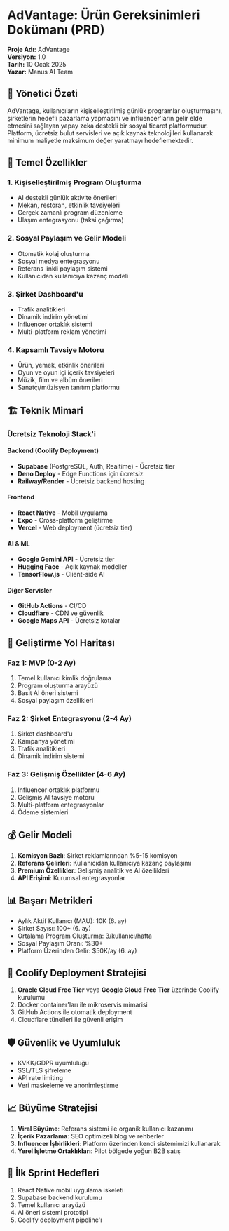 # AdVantage: Ürün Gereksinimleri Dokümanı (PRD)

**Proje Adı:** AdVantage  
**Versiyon:** 1.0  
**Tarih:** 10 Ocak 2025  
**Yazar:** Manus AI Team

## 🎯 Yönetici Özeti

AdVantage, kullanıcıların kişiselleştirilmiş günlük programlar oluşturmasını, şirketlerin hedefli pazarlama yapmasını ve influencer'ların gelir elde etmesini sağlayan yapay zeka destekli bir sosyal ticaret platformudur. Platform, ücretsiz bulut servisleri ve açık kaynak teknolojileri kullanarak minimum maliyetle maksimum değer yaratmayı hedeflemektedir.

## 📱 Temel Özellikler

### 1. Kişiselleştirilmiş Program Oluşturma
- AI destekli günlük aktivite önerileri
- Mekan, restoran, etkinlik tavsiyeleri
- Gerçek zamanlı program düzenleme
- Ulaşım entegrasyonu (taksi çağırma)

### 2. Sosyal Paylaşım ve Gelir Modeli
- Otomatik kolaj oluşturma
- Sosyal medya entegrasyonu
- Referans linkli paylaşım sistemi
- Kullanıcıdan kullanıcıya kazanç modeli

### 3. Şirket Dashboard'u
- Trafik analitikleri
- Dinamik indirim yönetimi
- Influencer ortaklık sistemi
- Multi-platform reklam yönetimi

### 4. Kapsamlı Tavsiye Motoru
- Ürün, yemek, etkinlik önerileri
- Oyun ve oyun içi içerik tavsiyeleri
- Müzik, film ve albüm önerileri
- Sanatçı/müzisyen tanıtım platformu

## 🏗️ Teknik Mimari

### Ücretsiz Teknoloji Stack'i

#### Backend (Coolify Deployment)
- **Supabase** (PostgreSQL, Auth, Realtime) - Ücretsiz tier
- **Deno Deploy** - Edge Functions için ücretsiz
- **Railway/Render** - Ücretsiz backend hosting

#### Frontend
- **React Native** - Mobil uygulama
- **Expo** - Cross-platform geliştirme
- **Vercel** - Web deployment (ücretsiz tier)

#### AI & ML
- **Google Gemini API** - Ücretsiz tier
- **Hugging Face** - Açık kaynak modeller
- **TensorFlow.js** - Client-side AI

#### Diğer Servisler
- **GitHub Actions** - CI/CD
- **Cloudflare** - CDN ve güvenlik
- **Google Maps API** - Ücretsiz kotalar

## 🚀 Geliştirme Yol Haritası

### Faz 1: MVP (0-2 Ay)
1. Temel kullanıcı kimlik doğrulama
2. Program oluşturma arayüzü
3. Basit AI öneri sistemi
4. Sosyal paylaşım özellikleri

### Faz 2: Şirket Entegrasyonu (2-4 Ay)
1. Şirket dashboard'u
2. Kampanya yönetimi
3. Trafik analitikleri
4. Dinamik indirim sistemi

### Faz 3: Gelişmiş Özellikler (4-6 Ay)
1. Influencer ortaklık platformu
2. Gelişmiş AI tavsiye motoru
3. Multi-platform entegrasyonlar
4. Ödeme sistemleri

## 💰 Gelir Modeli

1. **Komisyon Bazlı**: Şirket reklamlarından %5-15 komisyon
2. **Referans Gelirleri**: Kullanıcıdan kullanıcıya kazanç paylaşımı
3. **Premium Özellikler**: Gelişmiş analitik ve AI özellikleri
4. **API Erişimi**: Kurumsal entegrasyonlar

## 📊 Başarı Metrikleri

- Aylık Aktif Kullanıcı (MAU): 10K (6. ay)
- Şirket Sayısı: 100+ (6. ay)
- Ortalama Program Oluşturma: 3/kullanıcı/hafta
- Sosyal Paylaşım Oranı: %30+
- Platform Üzerinden Gelir: $50K/ay (6. ay)

## 🔧 Coolify Deployment Stratejisi

1. **Oracle Cloud Free Tier** veya **Google Cloud Free Tier** üzerinde Coolify kurulumu
2. Docker container'ları ile mikroservis mimarisi
3. GitHub Actions ile otomatik deployment
4. Cloudflare tünelleri ile güvenli erişim

## 🛡️ Güvenlik ve Uyumluluk

- KVKK/GDPR uyumluluğu
- SSL/TLS şifreleme
- API rate limiting
- Veri maskeleme ve anonimleştirme

## 📈 Büyüme Stratejisi

1. **Viral Büyüme**: Referans sistemi ile organik kullanıcı kazanımı
2. **İçerik Pazarlama**: SEO optimizeli blog ve rehberler
3. **Influencer İşbirlikleri**: Platform üzerinden kendi sistemimizi kullanarak
4. **Yerel İşletme Ortaklıkları**: Pilot bölgede yoğun B2B satış

## 🎯 İlk Sprint Hedefleri

1. React Native mobil uygulama iskeleti
2. Supabase backend kurulumu
3. Temel kullanıcı arayüzü
4. AI öneri sistemi prototipi
5. Coolify deployment pipeline'ı 